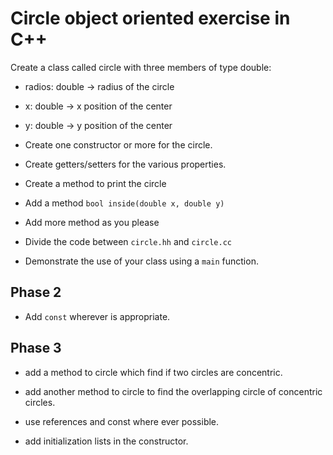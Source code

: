 # Circle object oriented exercise in C++

Create a class called circle with three members of type double:
* radios: double -> radius of the circle
* x: double -> x position of the center
* y: double -> y position of the center

* Create one constructor or more for the circle.

* Create getters/setters for the various properties.

* Create a method to print the circle

* Add a method `bool inside(double x, double y)`

* Add more method as you please

* Divide the code between `circle.hh` and `circle.cc`

* Demonstrate the use of your class using a `main` function.

## Phase 2

* Add `const` wherever is appropriate.

## Phase 3

* add a method to circle which find if two circles are concentric.

* add another method to circle to find the overlapping circle of concentric circles.

* use references and const where ever possible.

* add initialization lists in the constructor.
